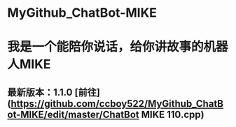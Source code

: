 MyGithub_ChatBot-MIKE
=====================
# 我是一个能陪你说话，给你讲故事的机器人MIKE
## 最新版本：1.1.0 [前往](https://github.com/ccboy522/MyGithub_ChatBot-MIKE/edit/master/ChatBot MIKE 110.cpp)
